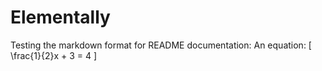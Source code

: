 Elementally
===========

Testing the markdown format for README documentation:
An equation:
\[ \frac{1}{2}x + 3 = 4 \]
